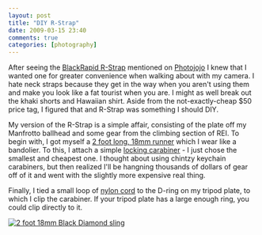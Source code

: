 ```yaml
---
layout: post
title: "DIY R-Strap"
date: 2009-03-15 23:40
comments: true
categories: [photography]
---
```

After seeing the [BlackRapid R-Strap](http://www.blackrapid.com/) mentioned on [Photojojo](http://photojojo.com/content/buy-this/diy-camera-r-strap/) I knew that I wanted one for greater convenience when walking about with my camera.  I hate neck straps because they get in the way when you aren't using them and make you look like a fat tourist when you are.  I might as well break out the khaki shorts and Hawaiian shirt.  Aside from the not-exactly-cheap $50 price tag, I figured that and R-Strap was something I should DIY.

My version of the R-Strap is a simple affair, consisting of the plate off my Manfrotto ballhead and some gear from the climbing section of REI.  To begin with, I got myself a [2 foot long, 18mm runner](http://www.rei.com/product/722354) which I wear like a bandolier.  To this, I attach a simple [locking carabiner](http://www.rei.com/product/782255) - I just chose the smallest and cheapest one.  I thought about using chintzy keychain carabiners, but then realized I'll be hangning thousands of dollars of gear off of it and went with the slightly more expensive real thing.

Finally, I tied a small loop of [nylon cord](http://www.rei.com/product/784296) to the D-ring on my tripod plate, to which I clip the carabiner.  If your tripod plate has a large enough ring, you could clip directly to it.

<a href="http://www.flickr.com/photos/dinomite/3355077177/"><img src="http://farm4.static.flickr.com/3474/3355077177_bbc6355987.jpg?v=0" alt="2 foot 18mm Black Diamond sling" class="alignright" /></a>
